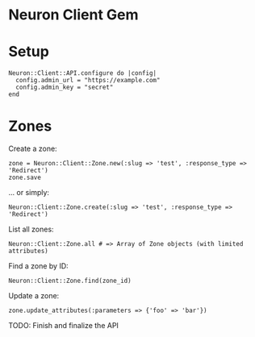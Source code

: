 Neuron Client Gem
=================


Setup
=====

    Neuron::Client::API.configure do |config|
      config.admin_url = "https://example.com"
      config.admin_key = "secret"
    end


Zones
=====

Create a zone:

    zone = Neuron::Client::Zone.new(:slug => 'test', :response_type => 'Redirect')
    zone.save

... or simply:
    
    Neuron::Client::Zone.create(:slug => 'test', :response_type => 'Redirect')

List all zones:

    Neuron::Client::Zone.all # => Array of Zone objects (with limited attributes)

Find a zone by ID:

    Neuron::Client::Zone.find(zone_id)

Update a zone:

    zone.update_attributes(:parameters => {'foo' => 'bar'})

TODO: Finish and finalize the API
